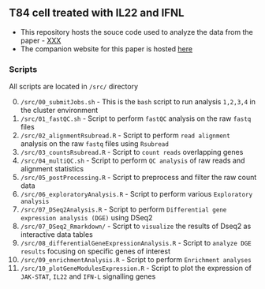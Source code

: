 ## T84 cell treated with IL22 and IFNL

- This repository hosts the souce code used to analyze the data from the paper - [XXX]()
- The companion website for this paper is hosted [here](https://ashwini-kr-sharma.github.io/T84-IL22-IFNL/)

### Scripts
All scripts are located in `/src/` directory

0. `/src/00_submitJobs.sh` - This is the `bash` script to run analysis `1,2,3,4` in the cluster environment
1. `/src/01_fastQC.sh` - Script to perform `fastQC` analysis on the raw `fastq` files
2. `/src/02_alignmentRsubread.R` - Script to perform `read alignment` analysis on the raw `fastq` files using `Rsubread`
3. `/src/03_countsRsubread.R` - Script to `count reads` overlapping genes
4. `/src/04_multiQC.sh` - Script to perform `QC analysis` of raw reads and alignment statistics
5. `/src/05_postProcessing.R` - Script to preprocess and filter the raw count data
6. `/src/06_exploratoryAnalysis.R` - Script to perform various `Exploratory analysis`
7. `/src/07_DSeq2Analysis.R` - Script to perform `Differential gene expression analysis (DGE)` using DSeq2
8. `/src/07_DSeq2_Rmarkdown/` - Script to `visualize` the results of Dseq2 as interactive data tables
9. `/src/08_differentialGeneExpressionAnalysis.R` - Script to `analyze DGE results` focusing on specific genes of interest
10. `/src/09_enrichmentAnalysis.R` - Script to perform `Enrichment analyses`
11. `/src/10_plotGeneModulesExpression.R` - Script to plot the expression of `JAK-STAT`, `IL22` and `IFN-L` signalling genes
